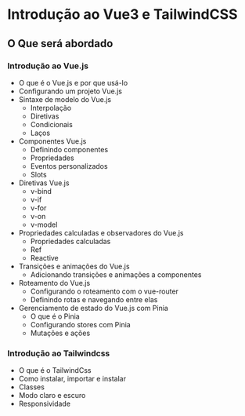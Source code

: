 # Introdução ao Vue3 e TailwindCSS

## O Que será abordado

### Introdução ao Vue.js

- O que é o Vue.js e por que usá-lo
- Configurando um projeto Vue.js
- Sintaxe de modelo do Vue.js
  - Interpolação
  - Diretivas
  - Condicionais
  - Laços
- Componentes Vue.js
  - Definindo componentes
  - Propriedades
  - Eventos personalizados
  - Slots
- Diretivas Vue.js
  - v-bind
  - v-if
  - v-for
  - v-on
  - v-model
- Propriedades calculadas e observadores do Vue.js
  - Propriedades calculadas
  - Ref
  - Reactive
- Transições e animações do Vue.js
  - Adicionando transições e animações a componentes
- Roteamento do Vue.js
  - Configurando o roteamento com o vue-router
  - Definindo rotas e navegando entre elas
- Gerenciamento de estado do Vue.js com Pinia
  - O que é o Pinia
  - Configurando stores com Pinia
  - Mutações e ações

### Introdução ao Tailwindcss
- O que é o TailwindCss
- Como instalar, importar e instalar
- Classes
- Modo claro e escuro
- Responsividade
